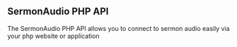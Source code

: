 ## SermonAudio PHP API
The SermonAudio PHP API allows you to connect to sermon audio easily via your php website or application